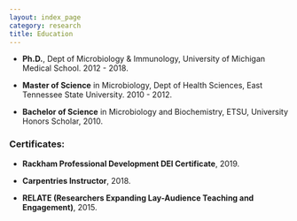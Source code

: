 ```yaml
---
layout: index_page
category: research
title: Education
---
```



* **Ph.D.**, Dept of Microbiology & Immunology, University of Michigan Medical School. 2012 - 2018. 
 
* **Master of Science** in Microbiology, Dept of Health Sciences, East Tennessee State University. 2010 - 2012. 
	
* **Bachelor of Science** in Microbiology and Biochemistry, ETSU, University Honors Scholar, 2010. 


### Certificates:


* **Rackham Professional Development DEI Certificate**, 2019.

* **Carpentries Instructor**, 2018.

* **RELATE (Researchers Expanding Lay-Audience Teaching and Engagement)**, 2015.

